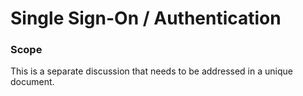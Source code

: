 # Single Sign-On / Authentication

### Scope

This is a separate discussion that needs to be addressed in a unique document.
